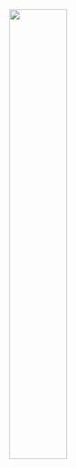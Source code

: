 
  
<div align="center">
<img src="https://memepedia.ru/wp-content/uploads/2024/02/grustnyj-homjak.jpg" align="left" style="width: 45%" />
</div>  

